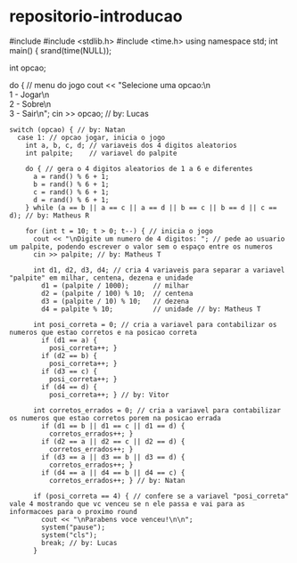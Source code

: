 # repositorio-introducao
#include <iostream>
#include <stdlib.h>
#include <time.h>
using namespace std;
int main() {
    srand(time(NULL));

  int opcao;

  do { // menu do jogo
    cout << "Selecione uma opcao:\n\
      1 - Jogar\n\
      2 - Sobre\n\
      3 - Sair\n";
    cin >> opcao; // by: Lucas

    switch (opcao) { // by: Natan
      case 1: // opcao jogar, inicia o jogo
        int a, b, c, d; // variaveis dos 4 digitos aleatorios
        int palpite;    // variavel do palpite

        do { // gera o 4 digitos aleatorios de 1 a 6 e diferentes
          a = rand() % 6 + 1;
          b = rand() % 6 + 1;
          c = rand() % 6 + 1;
          d = rand() % 6 + 1;
        } while (a == b || a == c || a == d || b == c || b == d || c == d); // by: Matheus R

        for (int t = 10; t > 0; t--) { // inicia o jogo
          cout << "\nDigite um numero de 4 digitos: "; // pede ao usuario um palpite, podendo escrever o valor sem o espaço entre os numeros
          cin >> palpite; // by: Matheus T

          int d1, d2, d3, d4; // cria 4 variaveis para separar a variavel "palpite" em milhar, centena, dezena e unidade
            d1 = (palpite / 1000);      // milhar
            d2 = (palpite / 100) % 10;  // centena
            d3 = (palpite / 10) % 10;   // dezena
            d4 = palpite % 10;          // unidade // by: Matheus T

          int posi_correta = 0; // cria a variavel para contabilizar os numeros que estao corretos e na posicao correta
            if (d1 == a) {
              posi_correta++; }
            if (d2 == b) {
              posi_correta++; }
            if (d3 == c) {
              posi_correta++; }
            if (d4 == d) {
              posi_correta++; } // by: Vitor

          int corretos_errados = 0; // cria a variavel para contabilizar os numeros que estao corretos porem na posicao errada
            if (d1 == b || d1 == c || d1 == d) {
              corretos_errados++; }
            if (d2 == a || d2 == c || d2 == d) {
              corretos_errados++; }
            if (d3 == a || d3 == b || d3 == d) {
              corretos_errados++; }
            if (d4 == a || d4 == b || d4 == c) {
              corretos_errados++; } // by: Natan

          if (posi_correta == 4) { // confere se a variavel "posi_correta" vale 4 mostrando que vc venceu se n ele passa e vai para as informacoes para o proximo round
            cout << "\nParabens voce venceu!\n\n";
            system("pause");
            system("cls");
            break; // by: Lucas
          }
